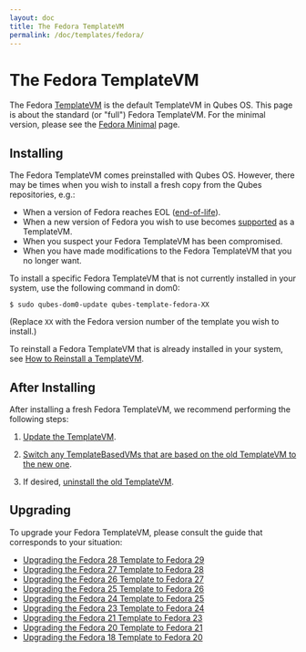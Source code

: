 ```yaml
---
layout: doc
title: The Fedora TemplateVM
permalink: /doc/templates/fedora/
---
```


The Fedora TemplateVM
=====================

The Fedora [TemplateVM] is the default TemplateVM in Qubes OS.
This page is about the standard (or "full") Fedora TemplateVM.
For the minimal version, please see the [Fedora Minimal] page.

Installing
----------

The Fedora TemplateVM comes preinstalled with Qubes OS.
However, there may be times when you wish to install a fresh copy from the Qubes repositories, e.g.:

 * When a version of Fedora reaches EOL ([end-of-life]).
 * When a new version of Fedora you wish to use becomes [supported] as a TemplateVM.
 * When you suspect your Fedora TemplateVM has been compromised.
 * When you have made modifications to the Fedora TemplateVM that you no longer want.

To install a specific Fedora TemplateVM that is not currently installed in your system, use the following command in dom0:

    $ sudo qubes-dom0-update qubes-template-fedora-XX

   (Replace `XX` with the Fedora version number of the template you wish to install.)

To reinstall a Fedora TemplateVM that is already installed in your system, see [How to Reinstall a TemplateVM].


After Installing
----------------

After installing a fresh Fedora TemplateVM, we recommend performing the following steps:

1. [Update the TemplateVM].

2. [Switch any TemplateBasedVMs that are based on the old TemplateVM to the new one][switch-templates].

3. If desired, [uninstall the old TemplateVM].


Upgrading
---------

To upgrade your Fedora TemplateVM, please consult the guide that corresponds to your situation:

 * [Upgrading the Fedora 28 Template to Fedora 29](/doc/template/fedora/upgrade-28-to-29/)
 * [Upgrading the Fedora 27 Template to Fedora 28](/doc/template/fedora/upgrade-27-to-28/)
 * [Upgrading the Fedora 26 Template to Fedora 27](/doc/template/fedora/upgrade-26-to-27/)
 * [Upgrading the Fedora 25 Template to Fedora 26](/doc/template/fedora/upgrade-25-to-26/)
 * [Upgrading the Fedora 24 Template to Fedora 25](/doc/template/fedora/upgrade-24-to-25/)
 * [Upgrading the Fedora 23 Template to Fedora 24](/doc/template/fedora/upgrade-23-to-24/)
 * [Upgrading the Fedora 21 Template to Fedora 23](/doc/template/fedora/upgrade-21-to-23/)
 * [Upgrading the Fedora 20 Template to Fedora 21](/doc/template/fedora/upgrade-20-to-21/)
 * [Upgrading the Fedora 18 Template to Fedora 20](/doc/template/fedora/upgrade-18-to-20/)


[TemplateVM]: /doc/templates/
[Fedora Minimal]: /doc/templates/fedora-minimal/
[end-of-life]: https://fedoraproject.org/wiki/Fedora_Release_Life_Cycle#Maintenance_Schedule
[supported]: /doc/supported-versions/#templatevms
[How to Reinstall a TemplateVM]: /doc/reinstall-template/
[Update the TemplateVM]: /doc/software-update-vm/
[switch-templates]: /doc/templates/#how-to-switch-templates
[uninstall the old TemplateVM]: /doc/templates/#how-to-uninstall

